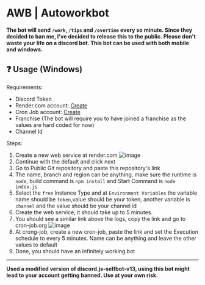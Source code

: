 # AWB | Autoworkbot
**The bot will send `/work`, `/tips` and `/overtime` every so minute. 
Since they decided to ban me, I've decided to release this to the public.
Please don't waste your life on a discord bot.
This bot can be used with both mobile and windows.**
## ❓ Usage (Windows)
Requirements:
- Discord Token
- Render.com account: [Create](https://dashboard.render.com/register?next=%2F)
- Cron Job account: [Create](https://console.cron-job.org/signup)
- Franchise (The bot will require you to have joined a franchise as the values are hard coded for now)
- Channel Id

Steps:
1. Create a new web service at render.com
![image](https://github.com/Infernite/autoaworkbot/assets/96887546/8010fd1f-9c60-4f50-b454-8654532a319d)
2. Continue with the default and click next
3. Go to Public Git repository and paste this repository's link
4. The name, branch and region can be anything, make sure the runtime is `node`, build command is `npm install` and Start Command is `node index.js`
5. Select the `free` Instance Type and at `Environment Variables` the variable name should be `token`,value should be your token, another variable is `channel` and the value should be your channel id
6. Create the web service, it should take up to 5 minutes.
7. You should see a similar link above the logs, copy the link and go to cron-job.org
![image](https://github.com/Infernite/autoaworkbot/assets/96887546/3ace005d-958e-41c8-a34a-73002f523a70)
8. At crong-job, create a new cron-job, paste the link and set the Execution schedule to every 5 minutes. Name can be anything and leave the other values to default
9. Done, you should have an infinitely working bot
---
**Used a modified version of discord.js-selfbot-v13, using this bot might lead to your account getting banned. Use at your own risk.**
